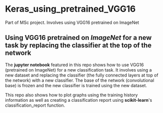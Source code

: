 # Keras_using_pretrained_VGG16
Part of MSc project. Involves using VGG16 pretrained on ImageNet



## Using VGG16 pretrained on *ImageNet* for a new task by replacing the classifier at the top of the network

The **jupyter notebook** featured in this repo shows how to use VGG16 (pretrained on ImageNet) for a new classification task.
It involves using a new dataset and replacing the classifier (the fully connected layers at top of the network) with a new classifier.
The base of the network (convolutional base) is frozen and the new classifier is trained using the new dataset.


This repo also shows how to plot graphs using the training history information as well as creating a classification report using **scikit-learn**'s classification_report function.
